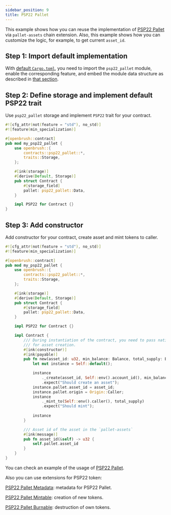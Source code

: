 ```yaml
---
sidebar_position: 9
title: PSP22 Pallet
---
```


This example shows how you can reuse the implementation of [PSP22 Pallet](https://github.com/Brushfam/openbrush-contracts/tree/main/contracts/src/token/psp22_pallet) via `pallet-assets` chain extension. Also, this example shows how you can customize the logic, for example, to get current `asset_id`.

## Step 1: Import default implementation

With [default `Cargo.toml`](/smart-contracts/overview#the-default-toml-of-your-project-with-openbrush),
you need to import the `psp22_pallet` module, enable the corresponding feature, and embed the module data structure
as described in [that section](/smart-contracts/overview#reuse-implementation-of-traits-from-openbrush).

## Step 2: Define storage and implement default PSP22 trait

Use `psp22_pallet` storage and implement `PSP22` trait for your contract.

```rust
#![cfg_attr(not(feature = "std"), no_std)]
#![feature(min_specialization)]

#[openbrush::contract]
pub mod my_psp22_pallet {
    use openbrush::{
        contracts::psp22_pallet::*,
        traits::Storage,
    };

    #[ink(storage)]
    #[derive(Default, Storage)]
    pub struct Contract {
        #[storage_field]
        pallet: psp22_pallet::Data,
    }

    impl PSP22 for Contract {}
}
```

## Step 3: Add constructor

Add constructor for your contract, create asset and mint tokens to caller.

```rust
#![cfg_attr(not(feature = "std"), no_std)]
#![feature(min_specialization)]

#[openbrush::contract]
pub mod my_psp22_pallet {
    use openbrush::{
        contracts::psp22_pallet::*,
        traits::Storage,
    };

    #[ink(storage)]
    #[derive(Default, Storage)]
    pub struct Contract {
        #[storage_field]
        pallet: psp22_pallet::Data,
    }

    impl PSP22 for Contract {}

    impl Contract {
        /// During instantiation of the contract, you need to pass native tokens as a deposit
        /// for asset creation.
        #[ink(constructor)]
        #[ink(payable)]
        pub fn new(asset_id: u32, min_balance: Balance, total_supply: Balance) -> Self {
            let mut instance = Self::default();

            instance
                ._create(asset_id, Self::env().account_id(), min_balance)
                .expect("Should create an asset");
            instance.pallet.asset_id = asset_id;
            instance.pallet.origin = Origin::Caller;
            instance
                ._mint_to(Self::env().caller(), total_supply)
                .expect("Should mint");
            
            instance
        }

        /// Asset id of the asset in the `pallet-assets`
        #[ink(message)]
        pub fn asset_id(&self) -> u32 {
            self.pallet.asset_id
        }
    }
}

```

You can check an example of the usage of [PSP22 Pallet](https://github.com/Brushfam/openbrush-contracts/tree/main/examples/psp22_pallet).

Also you can use extensions for PSP22 token:

[PSP22 Pallet Metadata](Extensions/metadata): metadata for PSP22 Pallet.

[PSP22 Pallet Mintable](Extensions/mintable): creation of new tokens.

[PSP22 Pallet Burnable](Extensions/burnable): destruction of own tokens.
